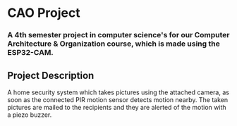 # CAO Project
### A 4th semester project in computer science's for our Computer Architecture &amp; Organization course, which is made using the ESP32-CAM.
## Project Description
A home security system which takes pictures using the attached camera, as soon as the connected PIR motion sensor detects motion nearby. The taken pictures are mailed to the recipients and they are alerted of the motion with a piezo buzzer.
